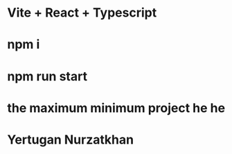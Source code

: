 # Vite + React + Typescript

# npm i 
# npm run start 
# the maximum minimum project he he
# Yertugan Nurzatkhan 